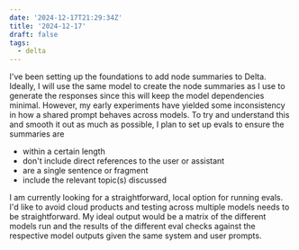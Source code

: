 ```yaml
---
date: '2024-12-17T21:29:34Z'
title: '2024-12-17'
draft: false
tags:
  - delta
---
```


I've been setting up the foundations to add node summaries to Delta.
Ideally, I will use the same model to create the node summaries as I use to generate the responses since this will keep the model dependencies minimal.
However, my early experiments have yielded some inconsistency in how a shared prompt behaves across models. To try and understand this and smooth it out as much as possible, I plan to set up evals to ensure the summaries are

- within a certain length
- don't include direct references to the user or assistant
- are a single sentence or fragment
- include the relevant topic(s) discussed

I am currently looking for a straightforward, local option for running evals.
I'd like to avoid cloud products and testing across multiple models needs to be straightforward.
My ideal output would be a matrix of the different models run and the results of the different eval checks against the respective model outputs given the same system and user prompts.
